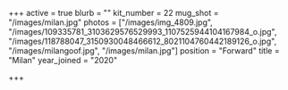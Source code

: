 +++
active = true
blurb = ""
kit_number = 22
mug_shot = "/images/milan.jpg"
photos = ["/images/img_4809.jpg", "/images/109335781_3103629576529993_1107525944104167984_o.jpg", "/images/118788047_3150930048466612_8021104760442189126_o.jpg", "/images/milangoof.jpg", "/images/milan.jpg"]
position = "Forward"
title = "Milan"
year_joined = "2020"

+++
